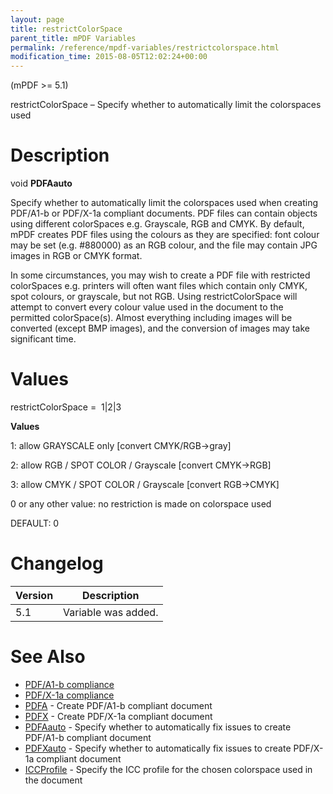 ```yaml
---
layout: page
title: restrictColorSpace
parent_title: mPDF Variables
permalink: /reference/mpdf-variables/restrictcolorspace.html
modification_time: 2015-08-05T12:02:24+00:00
---
```


<div>
<div>

(mPDF >= 5.1)

restrictColorSpace – Specify whether to automatically limit the colorspaces used

# Description

void **PDFAauto**

Specify whether to automatically limit the colorspaces used when creating PDF/A1-b or PDF/X-1a compliant documents. PDF files can contain objects using different colorSpaces e.g. Grayscale, RGB and CMYK. By default, mPDF creates PDF files using the colours as they are specified: font colour may be set (e.g. #880000) as an RGB colour, and the file may contain JPG images in RGB or CMYK format.

In some circumstances, you may wish to create a PDF file with restricted colorSpaces e.g. printers will often want files which contain only CMYK, spot colours, or grayscale, but not RGB. Using restrictColorSpace will attempt to convert every colour value used in the document to the permitted colorSpace(s). Almost everything including images will be converted (except BMP images), and the conversion of images may take significant time.

# Values

<span class="parameter">restrictColorSpace</span> =  1|2|3

**Values**

1: allow GRAYSCALE only [convert CMYK/RGB-&gt;gray]

2: allow RGB / SPOT COLOR / Grayscale [convert CMYK-&gt;RGB]

3: allow CMYK / SPOT COLOR / Grayscale [convert RGB-&gt;CMYK]

0 or any other value: no restriction is made on colorspace used

<span class="smallblock">DEFAULT</span>: 0

# Changelog

<table class="table"> <thead>
<tr> <th>Version</th><th>Description</th> </tr>
</thead> <tbody>
<tr>
<td>5.1</td>
<td>Variable was added.</td>
</tr>
</tbody> </table>

# See Also

<ul>
<li class="manual_boxlist"><a href="{{ "/what-else-can-i-do/pdf-a1-b-compliance.html" | prepend: site.baseurl }}">PDF/A1-b compliance</a></li>
<li class="manual_boxlist"><a href="{{ "/what-else-can-i-do/pdf-x-1a-compliance.html" | prepend: site.baseurl }}">PDF/X-1a compliance</a></li>
<li class="manual_boxlist"><a href="{{ "/reference/mpdf-variables/pdfa.html" | prepend: site.baseurl }}">PDFA</a> - Create PDF/A1-b compliant document</li>
<li class="manual_boxlist"><a href="{{ "/reference/mpdf-variables/pdfx.html" | prepend: site.baseurl }}">PDFX</a> - Create PDF/X-1a compliant document</li>
<li class="manual_boxlist"><a href="{{ "/reference/mpdf-variables/pdfaauto.html" | prepend: site.baseurl }}">PDFAauto</a> - Specify whether to automatically fix issues to create PDF/A1-b compliant document</li>
<li class="manual_boxlist"><a href="{{ "/reference/mpdf-variables/pdfxauto.html" | prepend: site.baseurl }}">PDFXauto</a> - Specify whether to automatically fix issues to create PDF/X-1a compliant document</li>
<li class="manual_boxlist"><a href="{{ "/reference/mpdf-variables/iccprofile.html" | prepend: site.baseurl }}">ICCProfile</a> - Specify the ICC profile for the chosen colorspace used in the document</li>
</ul>

</div>
</div>
